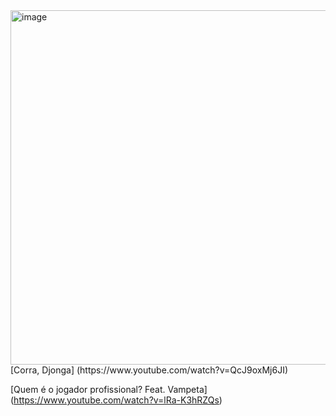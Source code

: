 <img width="630" height="567" alt="image" src="https://github.com/user-attachments/assets/a3dd10d3-1332-45c6-9782-8b7bb9f92564" />
[Corra, Djonga]
(https://www.youtube.com/watch?v=QcJ9oxMj6JI)

[Quem é o jogador profissional? Feat. Vampeta]
(https://www.youtube.com/watch?v=lRa-K3hRZQs)
